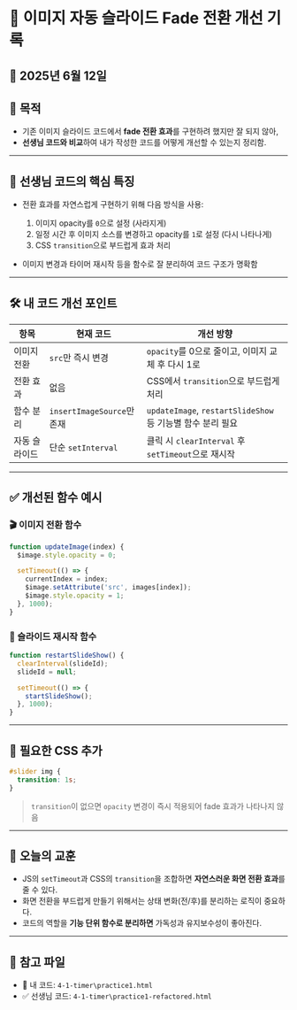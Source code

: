 # 🧪 이미지 자동 슬라이드 Fade 전환 개선 기록

## 📅 2025년 6월 12일

## 📌 목적
- 기존 이미지 슬라이드 코드에서 **fade 전환 효과**를 구현하려 했지만 잘 되지 않아,  
- **선생님 코드와 비교**하여 내가 작성한 코드를 어떻게 개선할 수 있는지 정리함.

---

## 🧾 선생님 코드의 핵심 특징

- 전환 효과를 자연스럽게 구현하기 위해 다음 방식을 사용:
  1. 이미지 opacity를 `0`으로 설정 (사라지게)
  2. 일정 시간 후 이미지 소스를 변경하고 opacity를 `1`로 설정 (다시 나타나게)
  3. CSS `transition`으로 부드럽게 효과 처리

- 이미지 변경과 타이머 재시작 등을 함수로 잘 분리하여 코드 구조가 명확함

---

## 🛠️ 내 코드 개선 포인트

| 항목 | 현재 코드 | 개선 방향 |
|------|-----------|------------|
| 이미지 전환 | `src`만 즉시 변경 | `opacity`를 0으로 줄이고, 이미지 교체 후 다시 1로 |
| 전환 효과 | 없음 | CSS에서 `transition`으로 부드럽게 처리 |
| 함수 분리 | `insertImageSource`만 존재 | `updateImage`, `restartSlideShow` 등 기능별 함수 분리 필요 |
| 자동 슬라이드 | 단순 `setInterval` | 클릭 시 `clearInterval` 후 `setTimeout`으로 재시작 |

---

## ✅ 개선된 함수 예시

### 🎬 이미지 전환 함수
```js
function updateImage(index) {
  $image.style.opacity = 0;

  setTimeout(() => {
    currentIndex = index;
    $image.setAttribute('src', images[index]);
    $image.style.opacity = 1;
  }, 1000);
}
```

### 🔁 슬라이드 재시작 함수

```js
function restartSlideShow() {
  clearInterval(slideId);
  slideId = null;

  setTimeout(() => {
    startSlideShow();
  }, 1000);
}
```

---

## 🎨 필요한 CSS 추가

```css
#slider img {
  transition: 1s;
}
```

> `transition`이 없으면 `opacity` 변경이 즉시 적용되어 fade 효과가 나타나지 않음

---

## 🧠 오늘의 교훈

* JS의 `setTimeout`과 CSS의 `transition`을 조합하면 **자연스러운 화면 전환 효과**를 줄 수 있다.
* 화면 전환을 부드럽게 만들기 위해서는 상태 변화(전/후)를 분리하는 로직이 중요하다.
* 코드의 역할을 **기능 단위 함수로 분리하면** 가독성과 유지보수성이 좋아진다.

---

## 📁 참고 파일

* 📝 내 코드: `4-1-timer\practice1.html`
* ✅ 선생님 코드: `4-1-timer\practice1-refactored.html`
